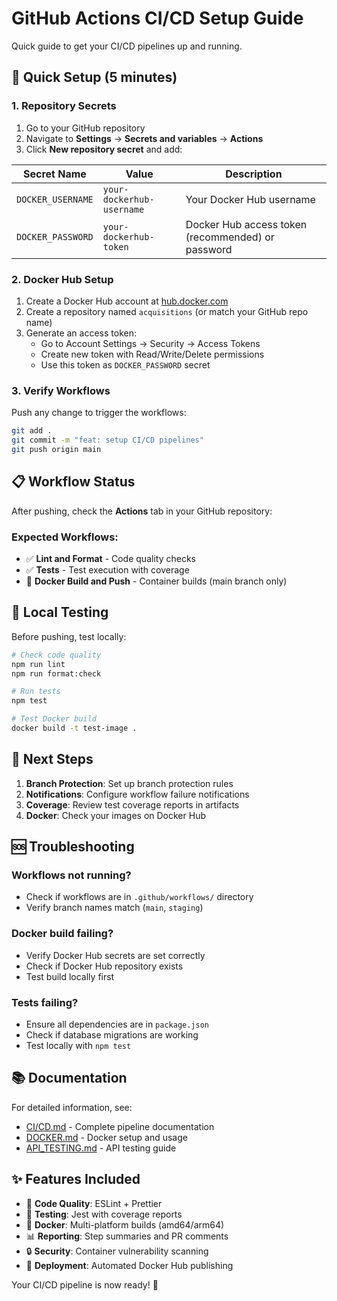 # GitHub Actions CI/CD Setup Guide

Quick guide to get your CI/CD pipelines up and running.

## 🚀 Quick Setup (5 minutes)

### 1. Repository Secrets

1. Go to your GitHub repository
2. Navigate to **Settings** → **Secrets and variables** → **Actions**
3. Click **New repository secret** and add:

| Secret Name       | Value                     | Description                                       |
| ----------------- | ------------------------- | ------------------------------------------------- |
| `DOCKER_USERNAME` | `your-dockerhub-username` | Your Docker Hub username                          |
| `DOCKER_PASSWORD` | `your-dockerhub-token`    | Docker Hub access token (recommended) or password |

### 2. Docker Hub Setup

1. Create a Docker Hub account at [hub.docker.com](https://hub.docker.com)
2. Create a repository named `acquisitions` (or match your GitHub repo name)
3. Generate an access token:
   - Go to Account Settings → Security → Access Tokens
   - Create new token with Read/Write/Delete permissions
   - Use this token as `DOCKER_PASSWORD` secret

### 3. Verify Workflows

Push any change to trigger the workflows:

```bash
git add .
git commit -m "feat: setup CI/CD pipelines"
git push origin main
```

## 📋 Workflow Status

After pushing, check the **Actions** tab in your GitHub repository:

### Expected Workflows:

- ✅ **Lint and Format** - Code quality checks
- ✅ **Tests** - Test execution with coverage
- 🐳 **Docker Build and Push** - Container builds (main branch only)

## 🔧 Local Testing

Before pushing, test locally:

```bash
# Check code quality
npm run lint
npm run format:check

# Run tests
npm test

# Test Docker build
docker build -t test-image .
```

## 📝 Next Steps

1. **Branch Protection**: Set up branch protection rules
2. **Notifications**: Configure workflow failure notifications
3. **Coverage**: Review test coverage reports in artifacts
4. **Docker**: Check your images on Docker Hub

## 🆘 Troubleshooting

### Workflows not running?

- Check if workflows are in `.github/workflows/` directory
- Verify branch names match (`main`, `staging`)

### Docker build failing?

- Verify Docker Hub secrets are set correctly
- Check if Docker Hub repository exists
- Test build locally first

### Tests failing?

- Ensure all dependencies are in `package.json`
- Check if database migrations are working
- Test locally with `npm test`

## 📚 Documentation

For detailed information, see:

- [CI/CD.md](../CI_CD.md) - Complete pipeline documentation
- [DOCKER.md](../DOCKER.md) - Docker setup and usage
- [API_TESTING.md](../API_TESTING.md) - API testing guide

## ✨ Features Included

- 🔧 **Code Quality**: ESLint + Prettier
- 🧪 **Testing**: Jest with coverage reports
- 🐳 **Docker**: Multi-platform builds (amd64/arm64)
- 📊 **Reporting**: Step summaries and PR comments
- 🔒 **Security**: Container vulnerability scanning
- 🚀 **Deployment**: Automated Docker Hub publishing

Your CI/CD pipeline is now ready! 🎉
